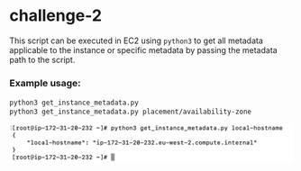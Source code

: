 # challenge-2

This script can be executed in EC2 using `python3` to get all metadata applicable to the instance or specific metadata by passing the metadata path to the script.


### Example usage:

```
python3 get_instance_metadata.py
python3 get_instance_metadata.py placement/availability-zone
```

![img.png](output.png)




